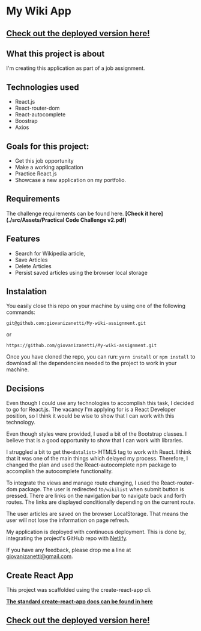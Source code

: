 
# My Wiki App 



## [Check out the deployed version here!](https://giovani-zanett-my-wiki.netlify.app/)


## What this project is about

I'm creating this application as part of a job assignment. 


## Technologies used
- React.js
- React-router-dom
- React-autocomplete
- Boostrap
- Axios

## Goals for this project:

- Get this job opportunity
- Make a working application
- Practice React.js 
- Showcase a new application on my portfolio.


## Requirements

The challenge requirements can be found here. **[Check it here](./src/Assets/Practical Code Challenge v2.pdf)**


## Features

- Search for Wikipedia article,
- Save Articles
- Delete Articles
- Persist saved articles using the browser local storage

## Instalation

You easily close this repo on your machine by using one of the following commands:

`git@github.com:giovanizanetti/My-wiki-assignment.git`

or

`https://github.com/giovanizanetti/My-wiki-assignment.git`

Once you have cloned the repo, you can run:
`yarn install` or `npm install` to download all the dependencies needed to the project to work in your machine.

## Decisions

Even though I could use any technologies to accomplish this task, I decided to go for React.js. The vacancy I'm applying for is a React Developer position, so I think it would be wise to show that I can work with this technology.

Even though styles were provided, I used a bit of the Bootstrap classes. I believe that is a good opportunity to show that I can work with libraries.

I struggled a bit to get the`<datalist>` HTML5  tag to work with React. I think that it was one of the main things which delayed my process. Therefore, I changed the plan and used the React-autocomplete npm package to accomplish the autocomplete functionality. 

To integrate the views and manage route changing, I used the React-router-dom package. The user is redirected to`/wikilist` when submit button is pressed. There are links on the navigation bar to navigate back and forth routes. The links are displayed conditionally depending on the current route.

The user articles are saved on the browser LocalStorage. That means the user will not lose the information on page refresh.

My application is deployed with continuous deployment. This is done by, integrating the project's GitHub repo with [Netlify](https://www.netlify.com/).

If you have any feedback, please drop me a line at giovanizanetti@gmail.com.



## Create React App

This project was scaffolded using the create-react-app cli.

**[The standard create-react-app docs can be found in here](./REACT-README.md)**


## [Check out the deployed version here!](https://giovani-zanett-my-wiki.netlify.app/)



